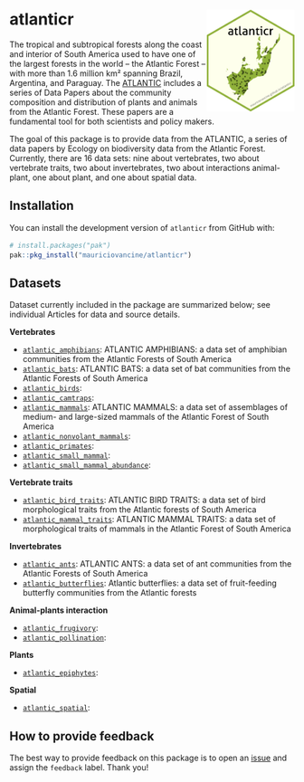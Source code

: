 
# atlanticr <a href='https://lter.github.io/atlanticr/'><img src="hexagon/logo.png" id="home_logo" align="right" height="180"/></a>

The tropical and subtropical forests along the coast and interior of
South America used to have one of the largest forests in the world – the
Atlantic Forest – with more than 1.6 million km² spanning Brazil,
Argentina, and Paraguay. The
[ATLANTIC](https://esajournals.onlinelibrary.wiley.com/doi/toc/10.1002/(ISSN)1939-9170.AtlanticPapers)
includes a series of Data Papers about the community composition and
distribution of plants and animals from the Atlantic Forest. These
papers are a fundamental tool for both scientists and policy makers.

The goal of this package is to provide data from the ATLANTIC, a series
of data papers by Ecology on biodiversity data from the Atlantic Forest.
Currently, there are 16 data sets: nine about vertebrates, two about
vertebrate traits, two about invertebrates, two about interactions
animal-plant, one about plant, and one about spatial data.

## Installation

You can install the development version of `atlanticr` from GitHub with:

``` r
# install.packages("pak")
pak::pkg_install("mauriciovancine/atlanticr")
```

## Datasets

Dataset currently included in the package are summarized below; see
individual Articles for data and source details.

**Vertebrates**

- [`atlantic_amphibians`](https://mauriciovancine.github.io/atlanticr/reference/atlantic_amphibians.html):
  ATLANTIC AMPHIBIANS: a data set of amphibian communities from the
  Atlantic Forests of South America
- [`atlantic_bats`](https://mauriciovancine.github.io/atlanticr/reference/atlantic_bats.html):
  ATLANTIC BATS: a data set of bat communities from the Atlantic Forests
  of South America
- [`atlantic_birds`](https://mauriciovancine.github.io/atlanticr/reference/atlantic_birds.html):
- [`atlantic_camtraps`](https://mauriciovancine.github.io/atlanticr/reference/atlantic_camtraps.html):
- [`atlantic_mammals`](https://mauriciovancine.github.io/atlanticr/reference/atlantic_mammals.html):
  ATLANTIC MAMMALS: a data set of assemblages of medium- and large-sized
  mammals of the Atlantic Forest of South America
- [`atlantic_nonvolant_mammals`](https://mauriciovancine.github.io/atlanticr/reference/atlantic_nonvolant_mammals.html):
- [`atlantic_primates`](https://mauriciovancine.github.io/atlanticr/reference/atlantic_primates.html):
- [`atlantic_small_mammal`](https://mauriciovancine.github.io/atlanticr/reference/atlantic_small_mammal.html):
- [`atlantic_small_mammal_abundance`](https://mauriciovancine.github.io/atlanticr/reference/atlantic_small_mammal_abundance.html):

**Vertebrate traits**

- [`atlantic_bird_traits`](https://mauriciovancine.github.io/atlanticr/reference/atlantic_bird_traits.html):
  ATLANTIC BIRD TRAITS: a data set of bird morphological traits from the
  Atlantic forests of South America
- [`atlantic_mammal_traits`](https://mauriciovancine.github.io/atlanticr/reference/atlantic_mammal_traits.html):
  ATLANTIC MAMMAL TRAITS: a data set of morphological traits of mammals
  in the Atlantic Forest of South America

**Invertebrates**

- [`atlantic_ants`](https://mauriciovancine.github.io/atlanticr/reference/atlantic_ants.html):
  ATLANTIC ANTS: a data set of ant communities from the Atlantic Forests
  of South America
- [`atlantic_butterflies`](https://mauriciovancine.github.io/atlanticr/reference/atlantic_butterflies.html):
  Atlantic butterflies: a data set of fruit-feeding butterfly
  communities from the Atlantic forests

**Animal-plants interaction**

- [`atlantic_frugivory`](https://mauriciovancine.github.io/atlanticr/reference/atlantic_frugivory.html):
- [`atlantic_pollination`](https://mauriciovancine.github.io/atlanticr/reference/atlantic_pollination.html):

**Plants**

- [`atlantic_epiphytes`](https://mauriciovancine.github.io/atlanticr/reference/atlantic_epiphytes.html):

**Spatial**

- [`atlantic_spatial`](https://mauriciovancine.github.io/atlanticr/reference/atlantic_spatial.html):

## How to provide feedback

The best way to provide feedback on this package is to open an
[issue](https://github.com/mauriciovancine/atlanticr/issues) and assign
the `feedback` label. Thank you!
